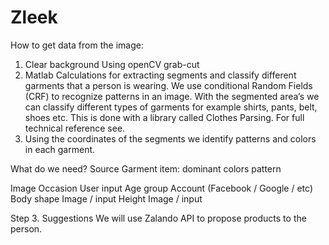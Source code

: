 # Zleek
How to get data from the image:
 1) Clear background
 	Using openCV grab-cut
2) Matlab Calculations for extracting segments and classify different garments that a person is wearing.
We use conditional Random Fields (CRF) to recognize patterns in an image. With the segmented area’s we can classify different types of garments for example shirts, pants, belt, shoes etc. This is done with a library called Clothes Parsing. For full technical reference see.
3) Using the coordinates of the segments we identify patterns and colors in each garment.



What do we need?
Source
Garment item:
dominant colors
pattern

Image
Occasion
User input
Age group
Account (Facebook / Google / etc)
Body shape
Image / input
Height
Image / input


Step 3. Suggestions
We will use Zalando API to propose products to the person.

